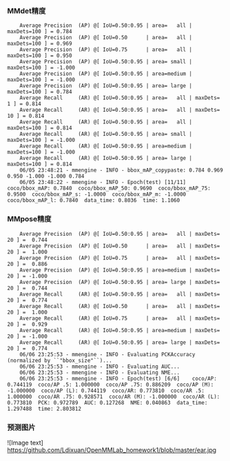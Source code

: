 ### MMdet精度
        Average Precision  (AP) @[ IoU=0.50:0.95 | area=   all | maxDets=100 ] = 0.784
        Average Precision  (AP) @[ IoU=0.50      | area=   all | maxDets=100 ] = 0.969
        Average Precision  (AP) @[ IoU=0.75      | area=   all | maxDets=100 ] = 0.950
        Average Precision  (AP) @[ IoU=0.50:0.95 | area= small | maxDets=100 ] = -1.000
        Average Precision  (AP) @[ IoU=0.50:0.95 | area=medium | maxDets=100 ] = -1.000
        Average Precision  (AP) @[ IoU=0.50:0.95 | area= large | maxDets=100 ] = 0.784
        Average Recall     (AR) @[ IoU=0.50:0.95 | area=   all | maxDets=  1 ] = 0.814
        Average Recall     (AR) @[ IoU=0.50:0.95 | area=   all | maxDets= 10 ] = 0.814
        Average Recall     (AR) @[ IoU=0.50:0.95 | area=   all | maxDets=100 ] = 0.814
        Average Recall     (AR) @[ IoU=0.50:0.95 | area= small | maxDets=100 ] = -1.000
        Average Recall     (AR) @[ IoU=0.50:0.95 | area=medium | maxDets=100 ] = -1.000
        Average Recall     (AR) @[ IoU=0.50:0.95 | area= large | maxDets=100 ] = 0.814
        06/05 23:48:21 - mmengine - INFO - bbox_mAP_copypaste: 0.784 0.969 0.950 -1.000 -1.000 0.784
        06/05 23:48:22 - mmengine - INFO - Epoch(test) [11/11]    coco/bbox_mAP: 0.7840  coco/bbox_mAP_50: 0.9690  coco/bbox_mAP_75: 0.9500  coco/bbox_mAP_s: -1.0000  coco/bbox_mAP_m: -1.0000  coco/bbox_mAP_l: 0.7840  data_time: 0.8036  time: 1.1060

### MMpose精度
        Average Precision  (AP) @[ IoU=0.50:0.95 | area=   all | maxDets= 20 ] =  0.744
        Average Precision  (AP) @[ IoU=0.50      | area=   all | maxDets= 20 ] =  1.000
        Average Precision  (AP) @[ IoU=0.75      | area=   all | maxDets= 20 ] =  0.886
        Average Precision  (AP) @[ IoU=0.50:0.95 | area=medium | maxDets= 20 ] = -1.000
        Average Precision  (AP) @[ IoU=0.50:0.95 | area= large | maxDets= 20 ] =  0.744
        Average Recall     (AR) @[ IoU=0.50:0.95 | area=   all | maxDets= 20 ] =  0.774
        Average Recall     (AR) @[ IoU=0.50      | area=   all | maxDets= 20 ] =  1.000
        Average Recall     (AR) @[ IoU=0.75      | area=   all | maxDets= 20 ] =  0.929
        Average Recall     (AR) @[ IoU=0.50:0.95 | area=medium | maxDets= 20 ] = -1.000
        Average Recall     (AR) @[ IoU=0.50:0.95 | area= large | maxDets= 20 ] =  0.774
        06/06 23:25:53 - mmengine - INFO - Evaluating PCKAccuracy (normalized by ``"bbox_size"``)...
        06/06 23:25:53 - mmengine - INFO - Evaluating AUC...
        06/06 23:25:53 - mmengine - INFO - Evaluating NME...
        06/06 23:25:53 - mmengine - INFO - Epoch(test) [6/6]    coco/AP: 0.744119  coco/AP .5: 1.000000  coco/AP .75: 0.886209  coco/AP (M): -1.000000  coco/AP (L): 0.744119  coco/AR: 0.773810  coco/AR .5: 1.000000  coco/AR .75: 0.928571  coco/AR (M): -1.000000  coco/AR (L): 0.773810  PCK: 0.972789  AUC: 0.127268  NME: 0.040863  data_time: 1.297488  time: 2.803812


### 预测图片
![Image text] https://github.com/Ldixuan/OpenMMLab_homework1/blob/master/ear.jpg